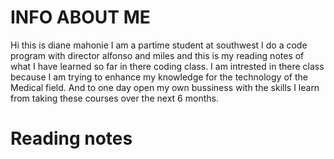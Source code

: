 





# INFO ABOUT ME
Hi this is diane mahonie I am a partime student at southwest I do a code program with director alfonso and miles and this is my reading notes of what I have learned so far in there coding class. I am intrested in there class because I am trying to enhance my knowledge for the technology of the Medical field. And to one day open my own bussiness with the skills I learn from taking these courses over the next 6 months.

# Reading notes

